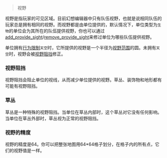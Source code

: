 > 视野

视野是指玩家的可见区域。目前幻想编辑器中只有队伍视野，也就是说相同队伍的玩家总是拥有相同的视野。而视野都是由单位提供的，默认情况下，单位类型为`生物`的单位会为其所在的队伍提供视野，你也可以通过[add_provide_sight]/[remove_provide_sight]来修过单位为哪些队伍提供视野。

单位拥有[行为限制]`天空`时，它所提供的视野是一个半径为[视野范围]的圆。未拥有`天空`时，视野会被[视野阻挡]修正。


### 视野阻挡

视野阻挡会阻止单位的视线，从而减少单位提供的视野。草丛、装饰物和地形都有可能有视野阻挡。

### 草丛

草丛是一种特殊的视野阻挡。当单位在草丛内部时，这个草丛对它没有任何影响。当单位在草丛外部时，草丛视为正常的视野阻挡。

### 视野的精度

视野的精度是64。你可以把整张地图用64*64格子划分，在格子内的所有点，它们的视野值是一样。

[add_provide_sight]: 404
[remove_provide_sight]: 404
[行为限制]: /ac/unit/restriction
[视野范围]: /ac/unit/attribute?id=视野范围
[视野阻挡]: /ac/term/视野?id=视野阻挡
